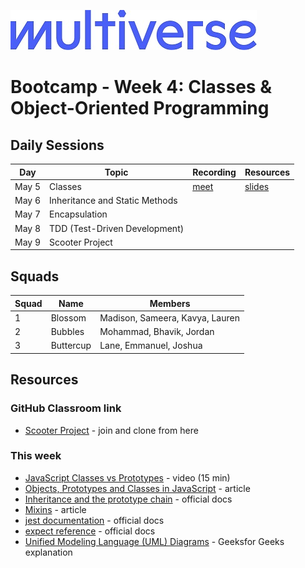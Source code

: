 ![Image](/img/Multiverse_Logo_rgb_ultra_25.jpg "Multiverse banner")

# Bootcamp - Week 4: Classes & Object-Oriented Programming

## Daily Sessions
|Day|Topic|Recording|Resources|
|-----| ------------- |---------------------|--------|
|May 5|Classes|[meet](https://drive.google.com/file/d/1SAEugjcg7eHvhbh4l1RfdiJhvXGodLsd)|[slides](https://docs.google.com/presentation/d/1LH-Rq74SBPnYhOW7N8ES6f7GAWglM8ySDmLXyQg8XXc)
|May 6|Inheritance and Static Methods|
|May 7|Encapsulation|
|May 8|TDD (Test-Driven Development)|
|May 9|Scooter Project|

## Squads
|Squad|Name|Members|
|-----|----|-------|
|1|Blossom|Madison, Sameera, Kavya, Lauren
|2|Bubbles|Mohammad, Bhavik, Jordan 
|3|Buttercup|Lane, Emmanuel, Joshua

## Resources

### GitHub Classroom link
* [Scooter Project](https://classroom.github.com/a/7WAiWhgL) - join and clone from here

### This week
* [JavaScript Classes vs Prototypes](https://youtu.be/XoQKXDWbL1M) - video (15 min)
* [Objects, Prototypes and Classes in JavaScript](https://www.digitalocean.com/community/tutorials/js-objects-prototypes-classes) - article
* [Inheritance and the prototype chain](https://developer.mozilla.org/en-US/docs/Web/JavaScript/Guide/Inheritance_and_the_prototype_chain) - official docs
* [Mixins](https://javascript.info/mixins) - article
* [jest documentation](https://jestjs.io/docs/getting-started) - official docs
* [expect reference](https://jestjs.io/docs/expect) - official docs
* [Unified Modeling Language (UML) Diagrams](https://www.geeksforgeeks.org/unified-modeling-language-uml-introduction) - Geeksfor Geeks explanation
